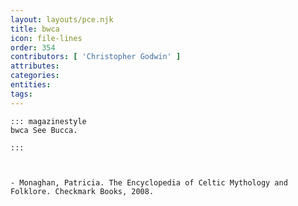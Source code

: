 ```yaml
---
layout: layouts/pce.njk
title: bwca
icon: file-lines
order: 354
contributors: [ 'Christopher Godwin' ]
attributes:
categories:
entities:
tags:
---
```

``` tab [group1:Info]
::: magazinestyle
bwca See Bucca.

:::
```
``` tab [group1:Attributes]
```
``` tab [group1:Entities]
```
``` tab [group1:Sources]
- Monaghan, Patricia. The Encyclopedia of Celtic Mythology and Folklore. Checkmark Books, 2008.
```
